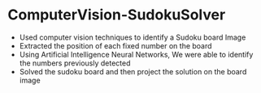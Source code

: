 # ComputerVision-SudokuSolver
- Used computer vision techniques to identify a Sudoku board Image
- Extracted the position of each fixed number on the board
- Using Artificial Intelligence Neural Networks, We were able to identify the numbers previously detected
- Solved the sudoku board and then project the solution on the board image
